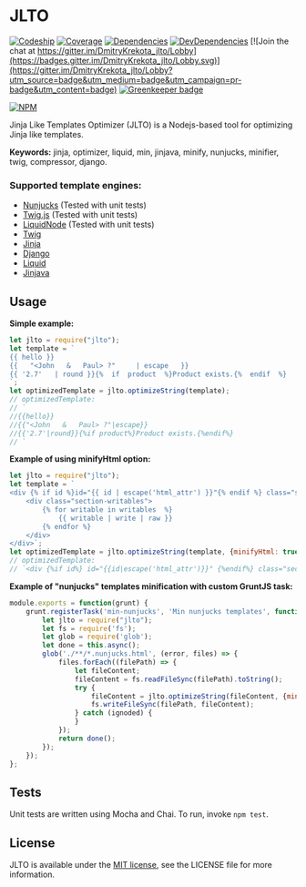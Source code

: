 # JLTO 

[![Codeship](https://codeship.com/projects/c4c3b120-052e-0135-745d-6646a19db98e/status?branch=master)](https://app.codeship.com/projects/213501) [![Coverage](https://coveralls.io/repos/github/DmitryKrekota/jlto/badge.svg?branch=master)](https://coveralls.io/github/DmitryKrekota/jlto?branch=master) [![Dependencies](https://david-dm.org/DmitryKrekota/jlto.svg)](https://david-dm.org/DmitryKrekota/jlto) [![DevDependencies](https://david-dm.org/DmitryKrekota/jlto/dev-status.svg)](https://david-dm.org/DmitryKrekota/jlto?type=dev) [![Join the chat at https://gitter.im/DmitryKrekota_jlto/Lobby](https://badges.gitter.im/DmitryKrekota_jlto/Lobby.svg)](https://gitter.im/DmitryKrekota_jlto/Lobby?utm_source=badge&utm_medium=badge&utm_campaign=pr-badge&utm_content=badge) [![Greenkeeper badge](https://badges.greenkeeper.io/DmitryKrekota/jlto.svg)](https://greenkeeper.io/)

[![NPM](https://nodei.co/npm/jlto.png?downloads=true)](https://nodei.co/npm/jlto/)

Jinja Like Templates Optimizer (JLTO) is a Nodejs-based tool for optimizing Jinja like templates.

**Keywords:** jinja, optimizer, liquid, min, jinjava, minify, nunjucks, minifier, twig, compressor, django. 

### Supported template engines:
* [Nunjucks](https://mozilla.github.io/nunjucks/) (Tested with unit tests)
* [Twig.js](https://github.com/twigjs/twig.js) (Tested with unit tests)
* [LiquidNode](https://github.com/sirlantis/liquid-node) (Tested with unit tests)
* [Twig](https://twig.sensiolabs.org/)
* [Jinja](http://jinja.pocoo.org/)
* [Django](https://docs.djangoproject.com/en/1.11/ref/templates/language/)
* [Liquid](https://shopify.github.io/liquid/)
* [Jinjava](https://github.com/HubSpot/jinjava)

## Usage

**Simple example:**

```js
let jlto = require("jlto");
let template = `
{{ hello }}
{{   "<John   &   Paul> ?"     | escape   }}
{{ '2.7'   | round }}{%  if  product  %}Product exists.{%  endif  %}
`;
let optimizedTemplate = jlto.optimizeString(template);
// optimizedTemplate:
// `
//{{hello}}
//{{"<John   &   Paul> ?"|escape}}
//{{'2.7'|round}}{%if product%}Product exists.{%endif%}
// `
```

**Example of using minifyHtml option:**

```js
let jlto = require("jlto");
let template = `
<div {% if id %}id="{{ id | escape('html_attr') }}"{% endif %} class="section-container {{ classes | join(' ') | html_attribute }}">
    <div class="section-writables">
        {% for writable in writables  %}
            {{ writable | write | raw }}
        {% endfor %}
    </div>
</div>`;
let optimizedTemplate = jlto.optimizeString(template, {minifyHtml: true});
// optimizedTemplate:
// `<div {%if id%} id="{{id|escape('html_attr')}}" {%endif%} class="section-container {{classes|join(' ')|html_attribute}}"><div class="section-writables"> {%for writable in writables%} {{writable|write|raw}} {%endfor%} </div></div>`
```

**Example of "nunjucks" templates minification with custom GruntJS task:**

```js
module.exports = function(grunt) {
    grunt.registerTask('min-nunjucks', 'Min nunjucks templates', function() {
        let jlto = require("jlto");
        let fs = require('fs');
        let glob = require('glob');
        let done = this.async();
        glob('./**/*.nunjucks.html', (error, files) => {
            files.forEach((filePath) => {
                let fileContent;
                fileContent = fs.readFileSync(filePath).toString();
                try {
                    fileContent = jlto.optimizeString(fileContent, {minifyHtml: true});
                    fs.writeFileSync(filePath, fileContent);
                } catch (ignoded) {
                }
            });
            return done();
        });
    });
};
```

## Tests

Unit tests are written using Mocha and Chai. To run, invoke `npm test`.

## License

JLTO is available under the [MIT license](https://opensource.org/licenses/MIT), see the LICENSE file for more information.